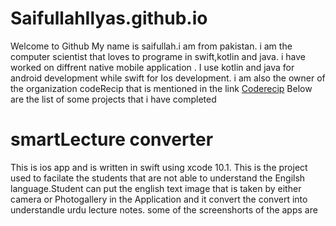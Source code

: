 # SaifullahIlyas.github.io
Welcome to Github 
My name is saifullah.i am from pakistan. i am the computer scientist that loves to programe in swift,kotlin and java.
i have worked on diffrent native mobile  application . I use kotlin and java for android development while swift for Ios
development. i am also the owner of the organization codeRecip that is mentioned in the link [Coderecip](https://github.com/coderecip)
Below are the list of some projects that i have completed
# smartLecture converter
This is ios app and is written in swift using xcode 10.1.
This is the project used to facilate the students that are not able to understand the Engilsh language.Student can put the english text image
that is taken by either camera or Photogallery in the Application and it convert the convert into understandle urdu lecture notes.
some of the screenshorts of the apps are
